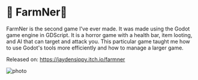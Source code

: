 # 🔦 FarmNer🔦

FarmNer is the second game I've ever made. It was made using the Godot game engine in GDScript. It is a horror game with a health bar, item looting, and AI that can target and attack you. This particular game taught me how to use Godot's tools more efficiently and how to manage a larger game.

Released on: https://jaydensippy.itch.io/farmner

![photo](https://jaydensipe.github.io/images/farmnerpic.jpg)
